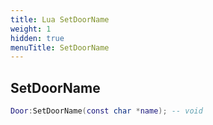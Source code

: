 ```yaml
---
title: Lua SetDoorName
weight: 1
hidden: true
menuTitle: SetDoorName
---
```

## SetDoorName
```lua
Door:SetDoorName(const char *name); -- void
```